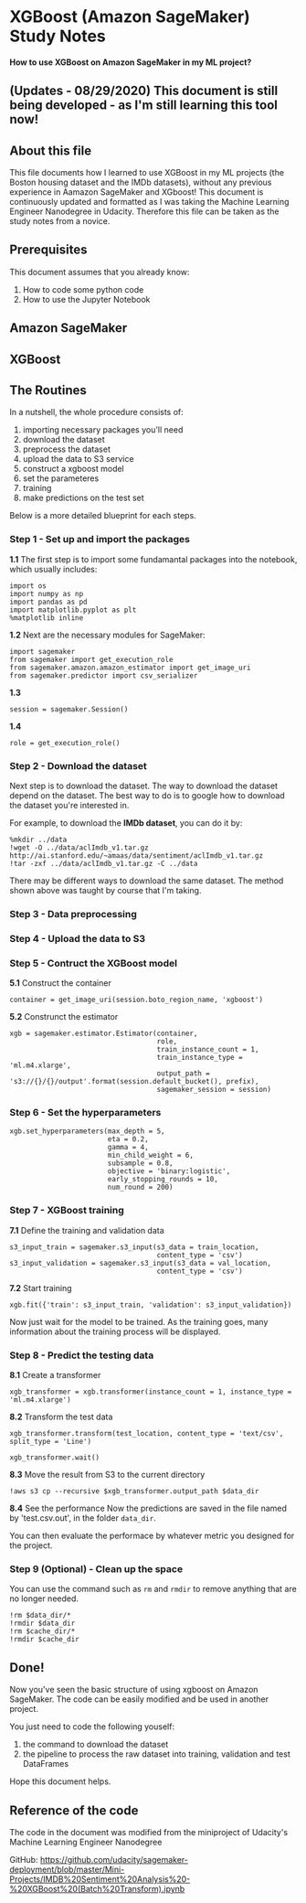 # XGBoost (Amazon SageMaker) Study Notes

#### How to use XGBoost on Amazon SageMaker in my ML project?

## (Updates - 08/29/2020) This document is still being developed - as I'm still learning this tool now!

## About this file

This file documents how I learned to use XGBoost in my ML projects (the Boston housing dataset and the IMDb datasets),
without any previous experience in Aamazon SageMaker and XGboost! This document is continuously updated and formatted as I was taking the Machine Learning Engineer Nanodegree
in Udacity. Therefore this file can be taken as the study notes from a novice.

## Prerequisites

This document assumes that you already know:
1. How to code some python code
2. How to use the Jupyter Notebook

## Amazon SageMaker


## XGBoost


## The Routines

In a nutshell, the whole procedure consists of:
1. importing necessary packages you'll need
2. download the dataset
3. preprocess the dataset
4. upload the data to S3 service
5. construct a xgboost model
6. set the parameteres
7. training
8. make predictions on the test set

Below is a more detailed blueprint for each steps.

### Step 1 - Set up and import the packages
**1.1** The first step is to import some fundamantal packages into the notebook, which usually includes:
``` python3
import os
import numpy as np
import pandas as pd
import matplotlib.pyplot as plt
%matplotlib inline
```
**1.2** Next are the necessary modules for SageMaker:
``` python3
import sagemaker
from sagemaker import get_execution_role
from sagemaker.amazon.amazon_estimator import get_image_uri
from sagemaker.predictor import csv_serializer
```
**1.3** 
``` python3
session = sagemaker.Session()
```
**1.4**
``` python3
role = get_execution_role()
```

### Step 2 - Download the dataset
Next step is to download the dataset. The way to download the dataset depend on the dataset. The best way to do is to google how to download the dataset you're
interested in.

For example, to download the **IMDb dataset**, you can do it by:
``` python3
%mkdir ../data
!wget -O ../data/aclImdb_v1.tar.gz http://ai.stanford.edu/~amaas/data/sentiment/aclImdb_v1.tar.gz
!tar -zxf ../data/aclImdb_v1.tar.gz -C ../data
```

There may be different ways to download the same dataset. The method shown above was taught by course that I'm taking.

### Step 3 - Data preprocessing

### Step 4 - Upload the data to S3

### Step 5 - Contruct the XGBoost model
**5.1** Construct the container



``` python3
container = get_image_uri(session.boto_region_name, 'xgboost')
```
**5.2** Construnct the estimator
``` python3
xgb = sagemaker.estimator.Estimator(container,
                                    role,
                                    train_instance_count = 1,
                                    train_instance_type = 'ml.m4.xlarge',
                                    output_path = 's3://{}/{}/output'.format(session.default_bucket(), prefix),
                                    sagemaker_session = session)
```

### Step 6 - Set the hyperparameters
``` python3
xgb.set_hyperparameters(max_depth = 5,
                        eta = 0.2,
                        gamma = 4, 
                        min_child_weight = 6,
                        subsample = 0.8,
                        objective = 'binary:logistic',
                        early_stopping_rounds = 10,
                        num_round = 200)
```

### Step 7 - XGBoost training
**7.1** Define the training and validation data
``` python3
s3_input_train = sagemaker.s3_input(s3_data = train_location,
                                    content_type = 'csv')
s3_input_validation = sagemaker.s3_input(s3_data = val_location,
                                    content_type = 'csv')
```

**7.2** Start training
``` python3
xgb.fit({'train': s3_input_train, 'validation': s3_input_validation})
```
Now just wait for the model to be trained. As the training goes, many information about the training process will be displayed.

### Step 8 - Predict the testing data
**8.1** Create a transformer
``` python3
xgb_transformer = xgb.transformer(instance_count = 1, instance_type = 'ml.m4.xlarge')
```

**8.2** Transform the test data
``` python3
xgb_transformer.transform(test_location, content_type = 'text/csv', split_type = 'Line')

xgb_transformer.wait()
```

**8.3** Move the result from S3 to the current directory
``` linux
!aws s3 cp --recursive $xgb_transformer.output_path $data_dir
```

**8.4** See the performance
Now the predictions are saved in the file named by 'test.csv.out', in the folder `data_dir`.

You can then evaluate the performace by whatever metric you designed for the project.

### Step 9 (Optional) - Clean up the space
You can use the command such as `rm` and `rmdir` to remove anything that are no longer needed.
``` terminal
!rm $data_dir/*
!rmdir $data_dir
!rm $cache_dir/*
!rmdir $cache_dir
```

## Done!

Now you've seen the basic structure of using xgboost on Amazon SageMaker. The code can be easily modified and be used in another project.

You just need to code the following youself:

1. the command to download the dataset
2. the pipeline to process the raw dataset into training, validation and test DataFrames

Hope this document helps.

## Reference of the code
The code in the document was modified from the miniproject of Udacity's Machine Learning Engineer Nanodegree

GitHub: https://github.com/udacity/sagemaker-deployment/blob/master/Mini-Projects/IMDB%20Sentiment%20Analysis%20-%20XGBoost%20(Batch%20Transform).ipynb

